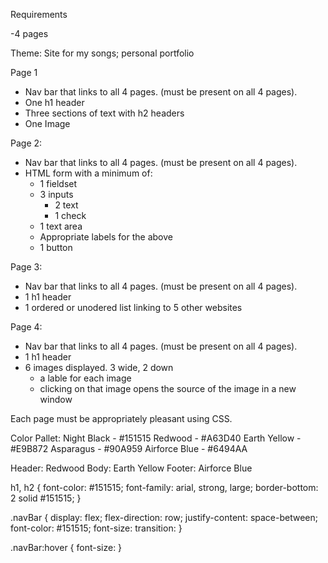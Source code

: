 Requirements

-4 pages

Theme: Site for my songs; personal portfolio

Page 1
  - Nav bar that links to all 4 pages. (must be present on all 4 pages).
  - One h1 header
  - Three sections of text with h2 headers
  - One Image

Page 2:
  - Nav bar that links to all 4 pages. (must be present on all 4 pages).
  - HTML form with a minimum of:
    - 1 fieldset
    - 3 inputs
      - 2 text
      - 1 check
    - 1 text area
    - Appropriate labels for the above
    - 1 button

Page 3:
  - Nav bar that links to all 4 pages. (must be present on all 4 pages).
  - 1 h1 header
  - 1 ordered or unodered list linking to 5 other websites

Page 4:
  - Nav bar that links to all 4 pages. (must be present on all 4 pages).
  - 1 h1 header
  - 6 images displayed. 3 wide, 2 down
    - a lable for each image
    - clicking on that image opens the source of the image in a new window

Each page must be appropriately pleasant using CSS.




Color Pallet:
Night Black - #151515
Redwood - #A63D40
Earth Yellow - #E9B872
Asparagus - #90A959
Airforce Blue - #6494AA

Header: Redwood
Body: Earth Yellow
Footer: Airforce Blue

h1,
h2 {
  font-color: #151515;
  font-family: arial, strong, large;
  border-bottom: 2 solid #151515;
}

.navBar {
  display: flex;
  flex-direction: row;
  justify-content: space-between;
  font-color: #151515;
  font-size:
  transition:
}

.navBar:hover {
  font-size:
}
